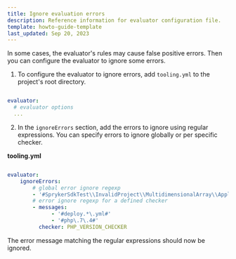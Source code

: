 ```yaml
---
title: Ignore evaluation errors
description: Reference information for evaluator configuration file.
template: howto-guide-template
last_updated: Sep 20, 2023
---
```


In some cases, the evaluator's rules may cause false positive errors. Then you can configure the evaluator to ignore some errors.

1. To configure the evaluator to ignore errors, add `tooling.yml` to the project's root directory.

```yaml

evaluator:
  # evaluator options
  ...

```

2. In the `ignoreErrors` section, add the errors to ignore using regular expressions.
    You can specify errors to ignore globally or per specific checker.

**tooling.yml**
```yaml

evaluator:
    ignoreErrors:
        # global error ignore regexp
        - '#SprykerSdkTest\\InvalidProject\\MultidimensionalArray\\Application1\\ApplicationDependencyProvider#'
        # error ignore regexp for a defined checker
        - messages:
              - '#deploy.*\.yml#'
              - '#php\.7\.4#'
          checker: PHP_VERSION_CHECKER
```

The error message matching the regular expressions should now be ignored.
